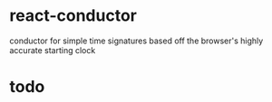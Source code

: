 # react-conductor

conductor for simple time signatures based off the browser's highly accurate starting clock

# todo
